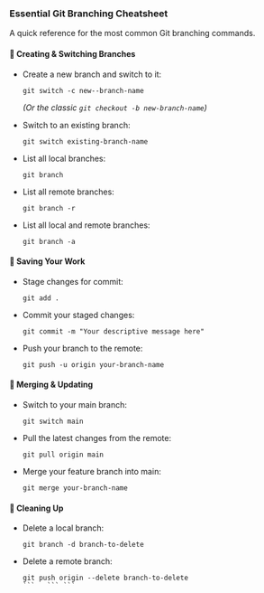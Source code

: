 ### Essential Git Branching Cheatsheet

A quick reference for the most common Git branching commands.

#### 🌿 Creating & Switching Branches

* Create a new branch and switch to it:
    ```
    git switch -c new--branch-name
    ```
    *(Or the classic `git checkout -b new-branch-name`)*

* Switch to an existing branch:
    ```
    git switch existing-branch-name
    ```

* List all local branches:
    ```
    git branch
    ```

* List all remote branches:
    ```
    git branch -r
    ```

* List all local and remote branches:
    ```
    git branch -a
    ```

#### 💾 Saving Your Work

* Stage changes for commit:
    ```
    git add .
    ```

* Commit your staged changes:
    ```
    git commit -m "Your descriptive message here"
    ```

* Push your branch to the remote:
    ```
    git push -u origin your-branch-name
    ```

#### 🔄 Merging & Updating

* Switch to your main branch:
    ```
    git switch main
    ```

* Pull the latest changes from the remote:
    ```
    git pull origin main
    ```

* Merge your feature branch into main:
    ```
    git merge your-branch-name
    ```

#### 🧹 Cleaning Up

* Delete a local branch:
    ```
    git branch -d branch-to-delete
    ```

* Delete a remote branch:
    ```
    git push origin --delete branch-to-delete
    ```   ``` ```

